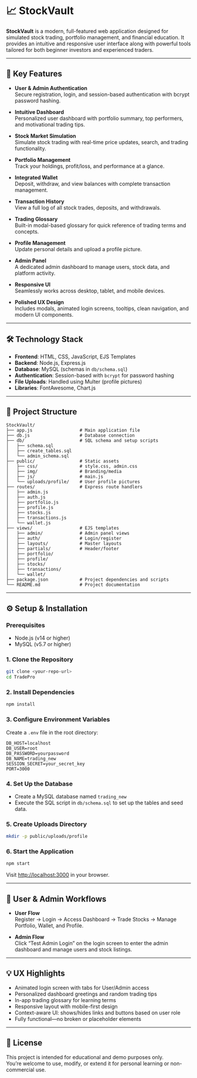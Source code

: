 # 📈 StockVault

**StockVault** is a modern, full-featured web application designed for simulated stock trading, portfolio management, and financial education. It provides an intuitive and responsive user interface along with powerful tools tailored for both beginner investors and experienced traders.

---

## 🚀 Key Features

- **User & Admin Authentication**  
  Secure registration, login, and session-based authentication with bcrypt password hashing.

- **Intuitive Dashboard**  
  Personalized user dashboard with portfolio summary, top performers, and motivational trading tips.

- **Stock Market Simulation**  
  Simulate stock trading with real-time price updates, search, and trading functionality.

- **Portfolio Management**  
  Track your holdings, profit/loss, and performance at a glance.

- **Integrated Wallet**  
  Deposit, withdraw, and view balances with complete transaction management.

- **Transaction History**  
  View a full log of all stock trades, deposits, and withdrawals.

- **Trading Glossary**  
  Built-in modal-based glossary for quick reference of trading terms and concepts.

- **Profile Management**  
  Update personal details and upload a profile picture.

- **Admin Panel**  
  A dedicated admin dashboard to manage users, stock data, and platform activity.

- **Responsive UI**  
  Seamlessly works across desktop, tablet, and mobile devices.

- **Polished UX Design**  
  Includes modals, animated login screens, tooltips, clean navigation, and modern UI components.

---

## 🛠️ Technology Stack

- **Frontend**: HTML, CSS, JavaScript, EJS Templates  
- **Backend**: Node.js, Express.js  
- **Database**: MySQL (schemas in `db/schema.sql`)  
- **Authentication**: Session-based with `bcrypt` for password hashing  
- **File Uploads**: Handled using Multer (profile pictures)  
- **Libraries**: FontAwesome, Chart.js  

---

## 📁 Project Structure

```
StockVault/
├── app.js                  # Main application file
├── db.js                   # Database connection
├── db/                     # SQL schema and setup scripts
│   ├── schema.sql
│   ├── create_tables.sql
│   └── admin_schema.sql
├── public/                 # Static assets
│   ├── css/                # style.css, admin.css
│   ├── img/                # Branding/media
│   ├── js/                 # main.js
│   └── uploads/profile/    # User profile pictures
├── routes/                 # Express route handlers
│   ├── admin.js
│   ├── auth.js
│   ├── portfolio.js
│   ├── profile.js
│   ├── stocks.js
│   ├── transactions.js
│   └── wallet.js
├── views/                  # EJS templates
│   ├── admin/              # Admin panel views
│   ├── auth/               # Login/register
│   ├── layouts/            # Master layouts
│   ├── partials/           # Header/footer
│   ├── portfolio/
│   ├── profile/
│   ├── stocks/
│   ├── transactions/
│   └── wallet/
├── package.json            # Project dependencies and scripts
└── README.md               # Project documentation
```

---

## ⚙️ Setup & Installation

### Prerequisites
- Node.js (v14 or higher)
- MySQL (v5.7 or higher)

### 1. Clone the Repository
```bash
git clone <your-repo-url>
cd TradePro
```

### 2. Install Dependencies
```bash
npm install
```

### 3. Configure Environment Variables  
Create a `.env` file in the root directory:

```
DB_HOST=localhost
DB_USER=root
DB_PASSWORD=yourpassword
DB_NAME=trading_new
SESSION_SECRET=your_secret_key
PORT=3000
```

### 4. Set Up the Database
- Create a MySQL database named `trading_new`
- Execute the SQL script in `db/schema.sql` to set up the tables and seed data.

### 5. Create Uploads Directory
```bash
mkdir -p public/uploads/profile
```

### 6. Start the Application
```bash
npm start
```

Visit [http://localhost:3000](http://localhost:3000) in your browser.

---

## 👥 User & Admin Workflows

- **User Flow**  
  Register → Login → Access Dashboard → Trade Stocks → Manage Portfolio, Wallet, and Profile.

- **Admin Flow**  
  Click “Test Admin Login” on the login screen to enter the admin dashboard and manage users and stock listings.

---

## 💡 UX Highlights

- Animated login screen with tabs for User/Admin access  
- Personalized dashboard greetings and random trading tips  
- In-app trading glossary for learning terms  
- Responsive layout with mobile-first design  
- Context-aware UI: shows/hides links and buttons based on user role  
- Fully functional—no broken or placeholder elements

---

## 📄 License

This project is intended for educational and demo purposes only.  
You’re welcome to use, modify, or extend it for personal learning or non-commercial use.
